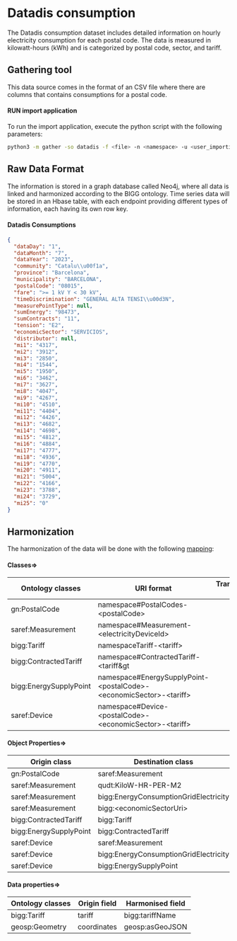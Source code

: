 # Datadis consumption

The Datadis consumption dataset includes detailed information on hourly electricity consumption for each postal code.
The data
is measured in kilowatt-hours (kWh) and is categorized by postal code, sector, and tariff.

## Gathering tool

This data source comes in the format of an CSV file where there are columns that contains consumptions for a postal
code.

#### RUN import application

To run the import application, execute the python script with the following parameters:

```bash
python3 -m gather -so datadis -f <file> -n <namespace> -u <user_importing> -tz <file_timezone> -st <storage>
```

## Raw Data Format

The information is stored in a graph database called Neo4j, where all data is linked and harmonized according to the
BIGG ontology. Time series data will be stored in an Hbase table, with each endpoint providing different types of
information, each having its own row key.

#### Datadis Consumptions

````json
{
  "dataDay": "1",
  "dataMonth": "7",
  "dataYear": "2023",
  "community": "Catalu\\u00f1a",
  "province": "Barcelona",
  "municipality": "BARCELONA",
  "postalCode": "08015",
  "fare": ">= 1 kV Y < 30 kV",
  "timeDiscrimination": "GENERAL ALTA TENSI\\u00d3N",
  "measurePointType": null,
  "sumEnergy": "98473",
  "sumContracts": "11",
  "tension": "E2",
  "economicSector": "SERVICIOS",
  "distributor": null,
  "mi1": "4317",
  "mi2": "3912",
  "mi3": "2850",
  "mi4": "1544",
  "mi5": "1950",
  "mi6": "3462",
  "mi7": "3627",
  "mi8": "4047",
  "mi9": "4267",
  "mi10": "4510",
  "mi11": "4404",
  "mi12": "4426",
  "mi13": "4682",
  "mi14": "4698",
  "mi15": "4812",
  "mi16": "4884",
  "mi17": "4777",
  "mi18": "4936",
  "mi19": "4770",
  "mi20": "4911",
  "mi21": "5004",
  "mi22": "4166",
  "mi23": "3788",
  "mi24": "3729",
  "mi25": "0"
}
````

## Harmonization

The harmonization of the data will be done with the following [mapping](mapping.yaml):

#### Classes=>

| Ontology classes       | URI format                                                                           | Transformation actions |
|------------------------|--------------------------------------------------------------------------------------|------------------------|
| gn:PostalCode          | namespace#PostalCodes-&lt;postalCode&gt;                                             |                        |
| saref:Measurement      | namespace#Measurement-&lt;electricityDeviceId&gt;                                    |                        |
| bigg:Tariff            | namespaceTariff-&lt;tariff&gt;                                                       |                        |
| bigg:ContractedTariff  | namespace#ContractedTariff-&lt;tariff&gt                                             |                        |
| bigg:EnergySupplyPoint | namespace#EnergySupplyPoint-&lt;postalCode&gt;-&lt;economicSector&gt;-&lt;tariff&gt; |                        |
| saref:Device           | namespace#Device-&lt;postalCode&gt;-&lt;economicSector&gt;-&lt;tariff&gt;            |                        |

#### Object Properties=>

| Origin class           | Destination class                     | Relation                 |
|------------------------|---------------------------------------|--------------------------|
| gn:PostalCode          | saref:Measurement                     | saref:hasMeasurement     |
| saref:Measurement      | qudt:KiloW-HR-PER-M2                  | saref:isMeasuredIn       |
| saref:Measurement      | bigg:EnergyConsumptionGridElectricity | saref:relatesToProperty  |
| saref:Measurement      | bigg:&lt;economicSectorUri&gt;        | saref:relatesToProperty  |
| bigg:ContractedTariff  | bigg:Tariff                           | bigg:hasTariff           |
| bigg:EnergySupplyPoint | bigg:ContractedTariff                 | bigg:hasContractedTariff |
| saref:Device           | saref:Measurement                     | saref:makesMeasurement   |
| saref:Device           | bigg:EnergyConsumptionGridElectricity | saref:measuresProperty   |
| saref:Device           | bigg:EnergySupplyPoint                | s4syst:connectsAt        |

#### Data properties=>

| Ontology classes | Origin field | Harmonised field |
|------------------|--------------|------------------|
| bigg:Tariff      | tariff       | bigg:tariffName  |
| geosp:Geometry   | coordinates  | geosp:asGeoJSON  |



